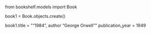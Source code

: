 from bookshelf.models import Book

book1 = Book.objects.create()

book1.title = "“1984”, author “George Orwell”"
publication_year = 1949
